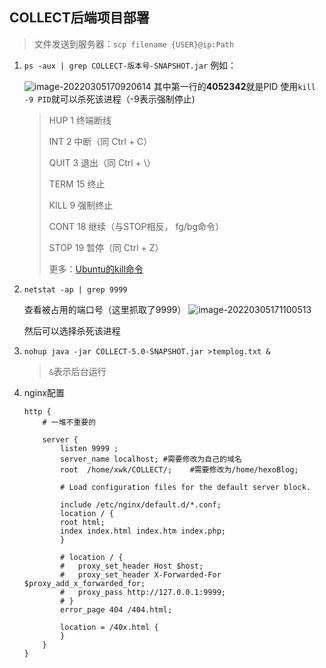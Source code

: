 ## COLLECT后端项目部署

> 文件发送到服务器：`scp filename {USER}@ip:Path`

1. `ps -aux | grep COLLECT-版本号-SNAPSHOT.jar`
    例如：

    ![image-20220305170920614](https://gitee.com/xdefiner/image-host/raw/master/Picgo/image-20220305170920614.png)
    其中第一行的**4052342**就是PID
    使用`kill -9 PID`就可以杀死该进程（-9表示强制停止)

    > HUP  1  终端断线
    >
    > INT   2  中断（同 Ctrl + C）
    >
    > QUIT  3  退出（同 Ctrl + \）
    >
    > TERM  15  终止
    >
    > KILL  9  强制终止
    >
    > CONT  18  继续（与STOP相反， fg/bg命令）
    >
    > STOP  19  暂停（同 Ctrl + Z）
    >
    > 更多：[Ubuntu的kill命令](https://blog.csdn.net/qq_26591517/article/details/82469803)

2. `netstat -ap | grep 9999`

    查看被占用的端口号（这里抓取了9999）
    ![image-20220305171100513](https://gitee.com/xdefiner/image-host/raw/master/Picgo/image-20220305171100513.png)

    然后可以选择杀死该进程

3. `nohup java -jar COLLECT-5.0-SNAPSHOT.jar >templog.txt &`

    >  `&`表示后台运行

4. nginx配置

    ```nginx
    http {
    	# 一堆不重要的
    
    	server {
    		listen 9999 ;
            server_name localhost; #需要修改为自己的域名
            root  /home/xwk/COLLECT/;    #需要修改为/home/hexoBlog;
        
        	# Load configuration files for the default server block.
    
    		include /etc/nginx/default.d/*.conf;
            location / {
            root html;
            index index.html index.htm index.php;
            }
    
    		# location / {
            # 	proxy_set_header Host $host;
            # 	proxy_set_header X-Forwarded-For $proxy_add_x_forwarded_for;
            # 	proxy_pass http://127.0.0.1:9999;
            # }
            error_page 404 /404.html;
            
    		location = /40x.html {
            }
    	}
    }
    ```

    

